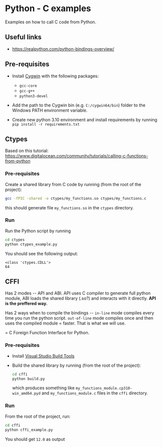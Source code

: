 # Python - C examples

Examples on how to call C code from Python.

## Useful links

- https://realpython.com/python-bindings-overview/

## Pre-requisites

- Install [Cygwin](https://www.cygwin.com/) with the following packages:
    - `gcc-core`
    - `gcc-g++`
    - `python3-devel`

- Add the path to the Cygwin bin (e.g. `C:/cygwin64/bin`) folder to the Windows PATH environment variable.
- Create new python 3.10 environment and install requirements by running `pip install -r requirements.txt`

## Ctypes

Based on this tutorial: https://www.digitalocean.com/community/tutorials/calling-c-functions-from-python

### Pre-requisites

Create a shared library from C code by running (from the root of the project):

```bash
gcc -fPIC -shared -o ctypes/my_functions.so ctypes/my_functions.c
```

this should generate file `my_functions.so` in the `ctypes` directory.

### Run

Run the Python script by running

```bash
cd ctypes
python ctypes_example.py
```

You should see the following output:

```
<class 'ctypes.CDLL'>
64
```

## CFFI

Has 2 modes -- API and ABI. API uses C compiler to generate full python module, ABI loads the shared library (.so?) and
interacts with it directly. **API is the preffered way.**

Has 2 ways when to compile the bindings -- `in-line` mode compiles every time you run the python script. 
`out-of-line` mode compiles once and then uses the compiled module = faster. That is what we will use.

= C Foreign Function Interface for Python.

### Pre-requisites

- Install [Visual Studio Build Tools](https://stackoverflow.com/questions/64261546/how-to-solve-error-microsoft-visual-c-14-0-or-greater-is-required-when-inst)
- Build the shared library by running (from the root of the project):

  ```bash
  cd cffi
  python build.py
  ``` 
  which produces something like `my_functions_module.cp310-win_amd64.pyd` and `my_functions_module.c` files in
  the `cffi` directory.

### Run

From the root of the project, run:

```bash
cd cffi
python cffi_example.py
```

You should get `12.0` as output